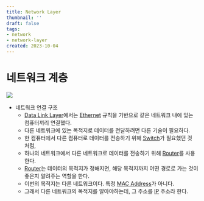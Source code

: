 ```yaml
---
title: Network Layer
thumbnail: ''
draft: false
tags:
- network
- network-layer
created: 2023-10-04
---
```


# 네트워크 계층

![](Pasted%20image%2020231004221032.png)

* 네트워크 연결 구조
  * [Data Link Layer](Data%20Link%20Layer.md)에서는 [Ethernet](Ethernet.md) 규칙을 기반으로 같은 네트워크 내에 있는 컴퓨터끼리 연결했다.
  * 다른 네트워크에 있는 목적지로 데이터를 전달하려면 다른 기술이 필요하다.
  * 한 컴퓨터에서 다른 컴퓨터로 데이터를 전송하기 위해 [Switch](Switch.md)가 필요했던 것 처럼,
  * 하나의 네트워크에서 다른 네트워크로 데이터를 전송하기 위해 [Router](Router.md)를 사용한다.
  * [Router](Router.md)는 데이터의 목적지가 정해지면, 해당 목적지까지 어떤 경로로 가는 것이 좋은지 알려주는 역할을 한다.
  * 이번의 목적지는 다른 네트워크이다. 특정 [MAC Address](MAC%20Address.md)가 아니다.
  * 그래서 다른 네트워크의 목적지를 알아야하는데, 그 주소를 [IP](IP.md) 주소라 한다.
